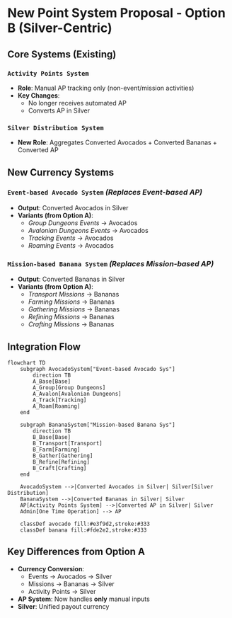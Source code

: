 
# New Point System Proposal - Option B (Silver-Centric)

## Core Systems (Existing)
### `Activity Points System`
- **Role**: Manual AP tracking only (non-event/mission activities)
- **Key Changes**:
  - No longer receives automated AP
  - Converts AP in Silver

### `Silver Distribution System`
- **New Role**: Aggregates Converted Avocados + Converted Bananas + Converted AP

## New Currency Systems
### `Event-based Avocado System` *(Replaces Event-based AP)*
- **Output**: Converted Avocados in Silver
- **Variants (from Option A)**:
  - *Group Dungeons Events* → Avocados
  - *Avalonian Dungeons Events* → Avocados  
  - *Tracking Events* → Avocados
  - *Roaming Events* → Avocados

### `Mission-based Banana System` *(Replaces Mission-based AP)*
- **Output**: Converted Bananas in Silver
- **Variants (from Option A)**:
  - *Transport Missions* → Bananas
  - *Farming Missions* → Bananas
  - *Gathering Missions* → Bananas
  - *Refining Missions* → Bananas  
  - *Crafting Missions* → Bananas

## Integration Flow
```mermaid
flowchart TD
    subgraph AvocadoSystem["Event-based Avocado Sys"]
        direction TB
        A_Base[Base]
        A_Group[Group Dungeons]
        A_Avalon[Avalonian Dungeons]
        A_Track[Tracking]
        A_Roam[Roaming]
    end

    subgraph BananaSystem["Mission-based Banana Sys"]
        direction TB
        B_Base[Base]
        B_Transport[Transport]
        B_Farm[Farming]
        B_Gather[Gathering]
        B_Refine[Refining]
        B_Craft[Crafting]
    end

    AvocadoSystem -->|Converted Avocados in Silver| Silver[Silver Distribution]
    BananaSystem -->|Converted Bananas in Silver| Silver
    AP[Activity Points System] -->|Converted AP in Silver| Silver
    Admin[One Time Operation] --> AP

    classDef avocado fill:#e3f9d2,stroke:#333
    classDef banana fill:#fde2e2,stroke:#333
```

## Key Differences from Option A
- **Currency Conversion**: 
  - Events → Avocados → Silver
  - Missions → Bananas → Silver
  - Activity Points → Silver
- **AP System**: Now handles **only** manual inputs
- **Silver**: Unified payout currency
